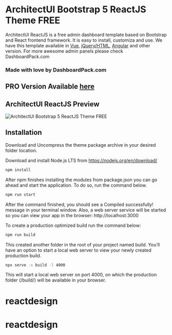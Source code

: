# ArchitectUI Bootstrap 5 ReactJS Theme FREE

ArchitectUI ReactJS is a free admin dashboard template based on Bootstrap and React frontend framework. It is easy to install, customiza and use. We have this template available in [Vue](https://dashboardpack.com/theme-details/architectui-dashboard-vue-pro/), [jQuery/HTML](https://dashboardpack.com/theme-details/architectui-dashboard-html-pro), [Angular](https://dashboardpack.com/theme-details/architectui-angular-7-bootstrap-material-design-pro?v=7516fd43adaa) and other version. For more awesome admin panels please check DashboardPack.com

### Made with love by DashboardPack.com

## PRO Version Available [here](https://dashboardpack.com/theme-details/architectui-dashboard-react-pro)

## ArchitectUI ReactJS Preview

![ArchitectUI Bootstrap 5 ReactJS Theme FREE](https://colorlib.com/wp/wp-content/uploads/sites/2/architectui-react-free.jpg)

## Installation

Download and Uncompress the theme package archive in your desired folder location.

Download and install Node.js LTS from https://nodejs.org/en/download/

```bash
npm install
```

After npm finishes installing the modules from package.json you can go ahead and start the application. To do so, run the command below.

```bash
npm run start
```

After the command finished, you should see a Compiled successfully! message in your terminal window. Also, a web server service will be started so you can view your app in the browser: http://localhost:3000

To create a production optimized build run the command below:

```bash
npm run build
```

This created another folder in the root of your project named build. You'll have an option to start a local web server to view your newly created production build.

```bash
npx serve -s build -l 4000
```

This will start a local web server on port 4000, on which the production folder (/build/) will be available in your browser.
# reactdesign
# reactdesign
